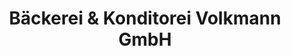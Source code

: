 ---
title: "Bäckerei & Konditorei Volkmann GmbH"
url: /asslar/baeckerei-und-konditorei-volkmann-gmbh/
shop: Bäckerei
---
